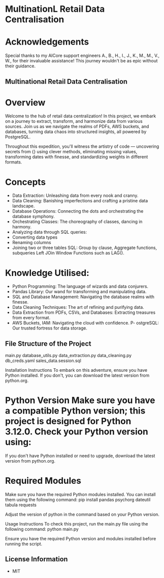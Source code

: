 # MultinationL Retail Data Centralisation 

# Acknowledgements
Special thanks to my AICore support engineers A., B., H., I., J., K., M., M., V., W., for their invaluable assistance! This journey wouldn't be as epic without their guidance.

## Multinational Retail Data Centralisation
# Overview
Welcome to the hub of retail data centralization! In this project, we embark on a journey to extract, transform, and harmonize data from various sources. Join us as we navigate the realms of PDFs, AWS buckets, and databases, turning data chaos into structured insights, all powered by PostgreSQL.

Throughout this expedition, you'll witness the artistry of code — uncovering secrets from {} using clever methods, eliminating missing values, transforming dates with finesse, and standardizing weights in different formats. 

# Concepts
- Data Extraction: Unleashing data from every nook and cranny.
- Data Cleaning: Banishing imperfections and crafting a pristine data landscape.
- Database Operations: Connecting the dots and orchestrating the database symphony.
- Orchestrating Classes: The choreography of classes, dancing in harmony.
- Analyzing data through SQL queries:
- Converting data types
- Renaming columns
- Joining two or three tables
SQL: 
Group by clause,
Aggregate functions,
subqueries
Left JOin
Window Functions such as LAG().

# Knowledge Utilised:
- Python Programming: The language of wizards and data conjurers.
- Pandas Library: Our wand for transforming and manipulating data.
- SQL and Database Management: Navigating the database realms with finesse.
- Data Cleaning Techniques: The art of refining and purifying data.
- Data Extraction from PDFs, CSVs, and Databases: Extracting treasures from every format.
- AWS Buckets, IAM: Navigating the cloud with confidence.
P- ostgreSQL: Our trusted fortress for data storage.

## File Structure of the Project
main.py
database_utils.py
data_extraction.py
data_cleaning.py
db_creds.yaml
sales_data.session.sql

Installation Instructions
To embark on this adventure, ensure you have Python installed. If you don't, you can download the latest version from python.org.

Python Version
Make sure you have a compatible Python version; this project is designed for Python 3.12.0. Check your Python version using:
=====

If you don't have Python installed or need to upgrade, download the latest version from python.org.

# Required Modules
Make sure you have the required Python modules installed. You can install them using the following command:
pip install pandas psychorg dateutil tabula requests

Adjust the version of python in the command based on your Python version.

Usage Instructions
To check this  project, run the main.py file using the following command:
python main.py

Ensure you have the required Python version and modules installed before running the script.

## License Information
* MIT
